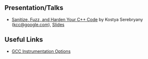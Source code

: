 ## Presentation/Talks
- [Sanitize, Fuzz, and Harden Your C++ Code](https://www.youtube.com/watch?v=FP8zFhB_cOo) by Kostya Serebryany (kcc@google.com), [Slides](https://www.usenix.org/sites/default/files/conference/protected-files/enigma_slides_serebryany.pdf)

## Useful Links
- [GCC Instrumentation Options](https://gcc.gnu.org/onlinedocs/gcc/Instrumentation-Options.html)
